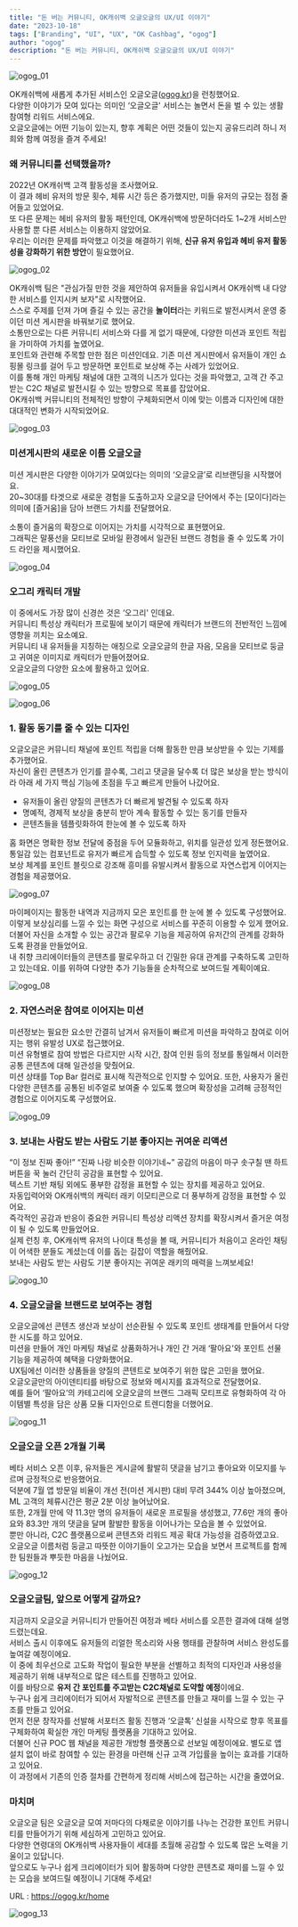 ```yaml
---
title: "돈 버는 커뮤니티, OK캐쉬백 오글오글의 UX/UI 이야기"
date: "2023-10-18"
tags: ["Branding", "UI", "UX", "OK Cashbag", "ogog"]
author: "ogog"
description: "돈 버는 커뮤니티, OK캐쉬백 오글오글의 UX/UI 이야기"
---
```


![ogog_01](./ogog_01.png)

OK캐쉬백에 새롭게 추가된 서비스인 오글오글([ogog.kr](https://ogog.kr/home))을 런칭했어요.<br>
다양한 이야기가 모여 있다는 의미인 ‘오글오글' 서비스는 놀면서 돈을 벌 수 있는 생활 참여형 리워드 서비스에요.<br>
오글오글에는 어떤 기능이 있는지, 향후 계획은 어떤 것들이 있는지 공유드리려 하니 저희와 함께 여정을 즐겨 주세요!

### 왜 커뮤니티를 선택했을까?

2022년 OK캐쉬백 고객 활동성을 조사했어요.<br>
이 결과 헤비 유저의 방문 횟수, 체류 시간 등은 증가했지만, 미들 유저의 규모는 점점 줄어들고 있었어요.<br>
또 다른 문제는 헤비 유저의 활동 패턴인데, OK캐쉬백에 방문하더라도 1~2개 서비스만 사용할 뿐 다른 서비스는 이용하지 않았어요.<br>
우리는 이러한 문제를 파악했고 이것을 해결하기 위해, **신규 유저 유입과 헤비 유저 활동성을 강화하기 위한 방안**이 필요했어요.

![ogog_02](./ogog_02.png)

OK캐쉬백 팀은 "관심가질 만한 것을 제안하여 유저들을 유입시켜서 OK캐쉬백 내 다양한 서비스를 인지시켜 보자"로 시작했어요.<br>
스스로 주제를 던져 가며 즐길 수 있는 공간을 **놀이터**라는 키워드로 발전시켜서 운영 중이던 미션 게시판을 바꿔보기로 했어요.<br>
소통만으로는 다른 커뮤니티 서비스와 다를 게 없기 때문에, 다양한 미션과 포인트 적립을 가미하여 가치를 높였어요.<br>
포인트와 관련해 주목할 만한 점은 미션인데요. 기존 미션 게시판에서 유저들이 개인 쇼핑몰 링크를 걸어 두고 방문하면 포인트로 보상해 주는 사례가 있었어요.<br>
이를 통해 개인 마케팅 채널에 대한 고객의 니즈가 있다는 것을 파악했고, 고객 간 주고 받는 C2C 채널로 발전시킬 수 있는 방향으로 목표를 잡았어요.<br>
OK캐쉬백 커뮤니티의 전체적인 방향이 구체화되면서 이에 맞는 이름과 디자인에 대한 대대적인 변화가 시작되었어요.

![ogog_03](./ogog_03.png)

### 미션게시판의 새로운 이름 오글오글

미션 게시판은 다양한 이야기가 모여있다는 의미의 ‘오글오글’로 리브랜딩을 시작했어요.<br>
20~30대를 타겟으로 새로운 경험을 도출하고자 오글오글 단어에서 주는 [모이다]라는 의미에 [즐거움]을 담아 브랜드 가치를 전달했어요.

소통이 즐거움의 확장으로 이어지는 가치를 시각적으로 표현했어요.<br>
그래픽은 말풍선을 모티브로 모바일 환경에서 일관된 브랜드 경험을 줄 수 있도록 가이드 라인을 제시했어요.

![ogog_04](./ogog_04.png)

### 오그리 캐릭터 개발

이 중에서도 가장 많이 신경쓴 것은 ‘오그리' 인데요.<br>
커뮤니티 특성상 캐릭터가 프로필에 보이기 때문에 캐릭터가 브랜드의 전반적인 느낌에 영향을 끼치는 요소예요.<br>
커뮤니티 내 유저들을 지칭하는 애칭으로 오글오글의 한글 자음, 모음을 모티브로 둥글고 귀여운 이미지로 캐릭터가 만들어졌어요.<br>
오글오글의 다양한 요소에 활용하고 있어요.

![ogog_05](./ogog_05.png)

![ogog_06](./ogog_06.png)

### 1. 활동 동기를 줄 수 있는 디자인

오글오글은 커뮤니티 채널에 포인트 적립을 더해 활동한 만큼 보상받을 수 있는 기제를 추가했어요.<br>
자신이 올린 콘텐츠가 인기를 끌수록, 그리고 댓글을 달수록 더 많은 보상을 받는 방식이라 아래 세 가지 핵심 기능에 초점을 두고 빠르게 만들어 나갔어요.

* 유저들이 올린 양질의 콘텐츠가 더 빠르게 발견될 수 있도록 하자
* 명예적, 경제적 보상을 충분히 받아 계속 활동할 수 있는 동기를 만들자
* 콘텐츠들을 템플릿화하여 한눈에 볼 수 있도록 하자

홈 화면은 명확한 정보 전달에 중점을 두어 모듈화하고, 위치를 일관성 있게 정돈했어요.<br>
통일감 있는 컴포넌트로 유저가 빠르게 습득할 수 있도록 정보 인지력을 높였어요.<br>
보상 체계를 포인트 블릿으로 강조해 흥미를 유발시켜서 활동으로 자연스럽게 이어지는 경험을 제공했어요.

![ogog_07](./ogog_07.png)

마이페이지는 활동한 내역과 지금까지 모은 포인트를 한 눈에 볼 수 있도록 구성했어요.<br>
이렇게 보상심리를 느낄 수 있는 화면 구성으로 서비스를 꾸준히 이용할 수 있게 했어요.<br>
더불어 자신을 소개할 수 있는 공간과 팔로우 기능을 제공하여 유저간의 관계를 강화하도록 환경을 만들었어요.<br>
내 취향 크리에이터들의 콘텐츠를 팔로우하고 더 긴밀한 유대 관계를 구축하도록 고민하고 있는데요. 이를 위하여 다양한 추가 기능들을 순차적으로 보여드릴 계획이예요.

![ogog_08](./ogog_08.png)

### 2. 자연스러운 참여로 이어지는 미션

미션정보는 필요한 요소만 간결히 남겨서 유저들이 빠르게 미션을 파악하고 참여로 이어지는 행위 유발성 UX로 접근했어요.<br>
미션 유형별로 참여 방법은 다르지만 시작 시간, 참여 인원 등의 정보를 통일해서 이러한 공통 콘텐츠에 대해 일관성을 맞췄어요.<br>
미션 상태를 Top Bar 컬러로 표시해 직관적으로 인지할 수 있어요. 또한, 사용자가 올린 다양한 콘텐츠를 공통된 비주얼로 보여줄 수 있도록 했으며 확장성을 고려해 긍정적인 경험으로 이어지도록 구성했어요.

![ogog_09](./ogog_09.png)

### 3. 보내는 사람도 받는 사람도 기분 좋아지는 귀여운 리액션

“이 정보 진짜 좋아!” “진짜 나랑 비슷한 이야기네~” 공감의 마음이 마구 솟구칠 땐 하트 버튼을 꾹 눌러 간단히 공감을 표현할 수 있어요.<br>
텍스트 기반 채팅 외에도 풍부한 감정을 표현할 수 있는 장치를 제공하고 있어요.<br>
자동입력어와 OK캐쉬백의 캐릭터 래키 이모티콘으로 더 풍부하게 감정을 표현할 수 있어요.<br>
즉각적인 공감과 반응이 중요한 커뮤니티 특성상 리액션 장치를 확장시켜서 즐거운 여정이 될 수 있도록 만들었어요.<br>
실제 런칭 후, OK캐쉬백 유저의 나이대 특성을 볼 때, 커뮤니티가 처음이고 온라인 채팅이 어색한 분들도 계셨는데 이를 돕는 길잡이 역할을 해줬어요.<br>
보내는 사람도 받는 사람도 기분 좋아지는 귀여운 래키의 매력을 느껴보세요!

![ogog_10](./ogog_10.png)

### 4. 오글오글을 브랜드로 보여주는 경험

오글오글에선 콘텐츠 생산과 보상이 선순환될 수 있도록 포인트 생태계를 만들어서 다양한 시도를 하고 있어요.<br>
미션을 만들어 개인 마케팅 채널로 상품화하거나 개인 간 거래 ‘팔아요'와 포인트 선물 기능을 제공하여 혜택을 다양화했어요.<br>
UX팀에선 이러한 상품들을 양질의 콘텐트로 보여주기 위한 많은 고민을 했어요.<br>
오글오글만의 아이덴티티를 바탕으로 정보와 메시지를 효과적으로 전달했어요.<br>
예를 들어 ‘팔아요’의 카테고리에 오글오글의 브랜드 그래픽 모티프로 유형화하여 각 아이템별 특성을 담은 상품 모듈 디자인으로 트렌디함을 더했어요.

![ogog_11](./ogog_11.png)

### 오글오글 오픈 2개월 기록

베타 서비스 오픈 이후, 유저들은 게시글에 활발히 댓글을 남기고 좋아요와 이모지를 누르며 긍정적으로 반응했어요.<br>
덕분에 7월 앱 방문일 비율이 개선 전(미션 게시판) 대비 무려 344% 이상 높아졌으며, ML 고객의 체류시간은 평균 2분 이상 늘어났어요.<br>
또한, 2개월 만에 약 11.3만 명의 유저들이 새로운 프로필을 생성했고, 77.6만 개의 좋아요와 83.3만 개의 댓글을 달며 활발한 활동을 이어나가는 모습을 볼 수 있었어요.<br>
뿐만 아니라, C2C 플랫폼으로써 콘텐츠와 리워드 제공 확대 가능성을 검증하였고요.<br>
오글오글 이름처럼 둥글고 따뜻한 이야기들이 오고가는 모습을 보면서 프로젝트를 함께 한 팀원들과 뿌듯한 마음을 나눴어요.

![ogog_12](./ogog_12.png)

### 오글오글팀, 앞으로 어떻게 갈까요?

지금까지 오글오글 커뮤니티가 만들어진 여정과 베타 서비스를 오픈한 결과에 대해 설명드렸는데요.<br>
서비스 출시 이후에도 유저들의 리얼한 목소리와 사용 행태를 관찰하며 서비스 완성도를 높여갈 예정이에요.<br>
이 중에 최우선으로 고도화 작업이 필요한 부분을 선별하고 최적의 디자인과 사용성을 제공하기 위해 내부적으로 많은 테스트를 진행하고 있어요.<br>
이를 바탕으로 **유저 간 포인트를 주고받는 C2C채널로 도약할 예정**이에요.<br>
누구나 쉽게 크리에이터가 되어서 자발적으로 콘텐츠를 만들고 재미를 느낄 수 있는 구조를 만들고 있어요.<br>
먼저 전문 창작자를 선발해 서포터즈 활동 진행과 ‘오글톡’ 신설을 시작으로 향후 목표를 구체화하여 확실한 개인 마케팅 플랫폼을 기대하고 있어요.<br>
더불어 신규 POC 웹 채널을 제공한 개방형 플랫폼으로 선보일 예정이에요. 별도로 앱 설치 없이 바로 참여할 수 있는 환경을 마련해 신규 고객 가입률을 높이는 효과를 기대하고 있어요.<br>
이 과정에서 기존의 인증 절차를 간편하게 정리해 서비스에 접근하는 시간을 줄였어요.

### 마치며

오글오글 팀은 오글오글 모여 저마다의 다채로운 이야기를 나누는 건강한 포인트 커뮤니티를 만들어가기 위해 세심하게 고민하고 있어요.<br>
다양한 연령대의 OK캐쉬백 사용자들이 세대를 초월해 공감할 수 있도록 많은 노력을 기울이고 있답니다.<br>
앞으로도 누구나 쉽게 크리에이터가 되어 활동하며 다양한 콘텐츠로 재미를 느낄 수 있는 모습을 보여드릴 예정이니 기대해 주세요!

URL : https://ogog.kr/home

![ogog_13](./ogog_13.png)